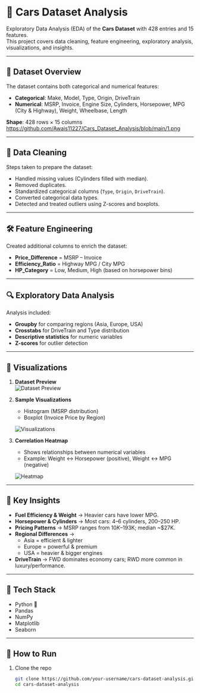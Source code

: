 # 🚗 Cars Dataset Analysis  

Exploratory Data Analysis (EDA) of the **Cars Dataset** with 428 entries and 15 features.  
This project covers data cleaning, feature engineering, exploratory analysis, visualizations, and insights.  

---

## 📂 Dataset Overview  

The dataset contains both categorical and numerical features:  

- **Categorical**: Make, Model, Type, Origin, DriveTrain  
- **Numerical**: MSRP, Invoice, Engine Size, Cylinders, Horsepower, MPG (City & Highway), Weight, Wheelbase, Length  

**Shape**: 428 rows × 15 columns  
https://github.com/Awais11227/Cars_Dataset_Analysis/blob/main/1.png

---

## 🧹 Data Cleaning  

Steps taken to prepare the dataset:  
- Handled missing values (Cylinders filled with median).  
- Removed duplicates.  
- Standardized categorical columns (`Type`, `Origin`, `DriveTrain`).  
- Converted categorical data types.  
- Detected and treated outliers using Z-scores and boxplots.  

---

## 🛠 Feature Engineering  

Created additional columns to enrich the dataset:  
- **Price_Difference** = MSRP – Invoice  
- **Efficiency_Ratio** = Highway MPG / City MPG  
- **HP_Category** = Low, Medium, High (based on horsepower bins)  

---

## 🔍 Exploratory Data Analysis  

Analysis included:  
- **Groupby** for comparing regions (Asia, Europe, USA)  
- **Crosstabs** for DriveTrain and Type distribution  
- **Descriptive statistics** for numeric variables  
- **Z-scores** for outlier detection  

---

## 🎨 Visualizations  

1. **Dataset Preview**  
   ![Dataset Preview](images/dataset_preview.png)  

2. **Sample Visualizations**  
   - Histogram (MSRP distribution)  
   - Boxplot (Invoice Price by Region)  

   ![Visualizations](images/visualizations.png)  

3. **Correlation Heatmap**  
   - Shows relationships between numerical variables  
   - Example: Weight ↔ Horsepower (positive), Weight ↔ MPG (negative)  

   ![Heatmap](images/heatmap.png)  

---

## 📌 Key Insights  

- **Fuel Efficiency & Weight** → Heavier cars have lower MPG.  
- **Horsepower & Cylinders** → Most cars: 4–6 cylinders, 200–250 HP.  
- **Pricing Patterns** → MSRP ranges from $10K–$193K; median ~$27K.  
- **Regional Differences** →  
  - Asia = efficient & lighter  
  - Europe = powerful & premium  
  - USA = heavier & bigger engines  
- **DriveTrain** → FWD dominates economy cars; RWD more common in luxury/performance.  

---

## 🚀 Tech Stack  

- Python 🐍  
- Pandas  
- NumPy  
- Matplotlib  
- Seaborn  

---

## 📄 How to Run  

1. Clone the repo  
   ```bash
   git clone https://github.com/your-username/cars-dataset-analysis.git
   cd cars-dataset-analysis
